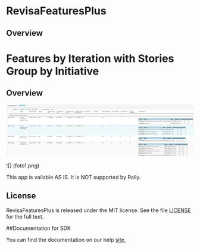 RevisaFeaturesPlus
=========================

## Overview
Features by Iteration with Stories Group by Initiative
=========================

## Overview
![](foto.png)

![] (foto1.png)

This app is vailable AS IS. It is NOT supported by Rally.



## License

RevisaFeaturesPlus is released under the MIT license.  See the file [LICENSE](./LICENSE) for the full text.

##Documentation for SDK

You can find the documentation on our help [site.](https://help.rallydev.com/apps/2.1/doc/)
